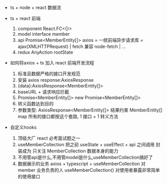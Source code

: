 - ts + node + react 数据流
- ts + react 前端
    1. component  React.FC<{}>
    2. model  interface  member
    3. api  Promise<MemberEntity[]>
        axios = 一统前端异步请求库 = ajax(XMLHTTPRequest) | fetch 兼容 
        node-fetch | ...   
    4. redux  AnyAction rootState

- 如何将axios + ts 加入 react 前端开发流程
    1. 标准且数据严格的接口开发规范
    2. 安装 axios  response:AxiosResponse
    3. {data}:AxiosResponse<MemberEntity[]>
    4. baseURL + 请求响应拦截
    5. Promise<MemberEntity[]> new Promise<MemberEntity[]>
    6. 转义函数达到目的
    7. 参数类型: AxiosResponse<MemberEntity[]>  结果约束
        MemberEntity[]  map
    所有的接口都按这个套路, 1 接口 + 1 转义方法

- 自定义hooks
    1. 顶级大厂 react 必考面试题之一
    2. useMemberCollection 把之前 useState + useEffect + api 之间调用
        封装成为 只关注 MemberCollection 数据本身的能力
    3. 不用管api是什么,不用管model是什么,useMemberCollection搞好了
    4. 数据展示的业务
        axios + typescript + useMemberCollection  对 member 业务负责的人
        useMemberCollection() 对使用者暴露非常简单的使用接口